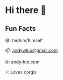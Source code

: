 # Hi there 👋

## Fun Facts
😄: he/him/himself

📫: andywluo@gmail.com

🌐: andy-luo.com

⚡: Loves corgis

<!--
**GreenRabite/GreenRabite** is a ✨ _special_ ✨ repository because its `README.md` (this file) appears on your GitHub profile.

Here are some ideas to get you started:

- 🔭 I’m currently working on ...
- 🌱 I’m currently learning ...
- 👯 I’m looking to collaborate on ...
- 🤔 I’m looking for help with ...
- 💬 Ask me about ...
- 📫 How to reach me: ...
- 😄 Pronouns: ...
- ⚡ Fun fact: ...
-->
